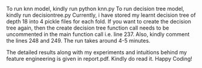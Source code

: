 To run knn model, kindly run python knn.py
To run decision tree model, kindly run decisiontree.py
Currently, i have stored my learnt decision tree of depth 18 into 4 pickle files for each fold.
If you want to create the decision tree again, then the create decision tree function call needs to be uncommented in the main function call i.e. line 237. Also, kindly comment the lines 248 and 249.
The run takes around 4-5 minutes.

The detailed results along with my experiments and intuitions behind my feature engineering is given in report.pdf. Kindly do read it. Happy Coding!
